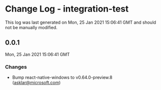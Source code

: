 # Change Log - integration-test

This log was last generated on Mon, 25 Jan 2021 15:06:41 GMT and should not be manually modified.

<!-- Start content -->

## 0.0.1

Mon, 25 Jan 2021 15:06:41 GMT

### Changes

- Bump react-native-windows to v0.64.0-preview.8 (asklar@microsoft.com)
